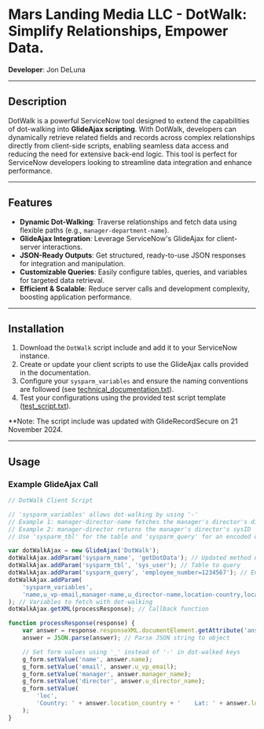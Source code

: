 # Mars Landing Media LLC - DotWalk: Simplify Relationships, Empower Data.

**Developer**: Jon DeLuna  

---

## Description

DotWalk is a powerful ServiceNow tool designed to extend the capabilities of dot-walking into **GlideAjax scripting**. With DotWalk, developers can dynamically retrieve related fields and records across complex relationships directly from client-side scripts, enabling seamless data access and reducing the need for extensive back-end logic. This tool is perfect for ServiceNow developers looking to streamline data integration and enhance performance.

---

## Features

- **Dynamic Dot-Walking**: Traverse relationships and fetch data using flexible paths (e.g., `manager-department-name`).
- **GlideAjax Integration**: Leverage ServiceNow's GlideAjax for client-server interactions.
- **JSON-Ready Outputs**: Get structured, ready-to-use JSON responses for integration and manipulation.
- **Customizable Queries**: Easily configure tables, queries, and variables for targeted data retrieval.
- **Efficient & Scalable**: Reduce server calls and development complexity, boosting application performance.

---

## Installation

1. Download the `DotWalk` script include and add it to your ServiceNow instance.
2. Create or update your client scripts to use the GlideAjax calls provided in the documentation.
3. Configure your `sysparm_variables` and ensure the naming conventions are followed (see [technical_documentation.txt](technical_documentation.txt)).
4. Test your configurations using the provided test script template ([test_script.txt](test_script.txt)).

**Note: The script include was updated with GlideRecordSecure on 21 November 2024.

---

## Usage

### Example GlideAjax Call

```javascript
// DotWalk Client Script

// 'sysparm_variables' allows dot-walking by using '-'
// Example 1: manager-director-name fetches the manager's director's display name
// Example 2: manager-director returns the manager's director's sysID
// Use 'sysparm_tbl' for the table and 'sysparm_query' for an encoded query, mixing variables if needed.

var dotWalkAjax = new GlideAjax('DotWalk');
dotWalkAjax.addParam('sysparm_name', 'getDotData'); // Updated method name
dotWalkAjax.addParam('sysparm_tbl', 'sys_user'); // Table to query
dotWalkAjax.addParam('sysparm_query', 'employee_number=1234567'); // Encoded query
dotWalkAjax.addParam(
    'sysparm_variables',
    'name,u_vp-email,manager-name,u_director-name,location-country,location-latitude'
); // Variables to fetch with dot-walking
dotWalkAjax.getXML(processResponse); // Callback function

function processResponse(response) {
    var answer = response.responseXML.documentElement.getAttribute('answer');
    answer = JSON.parse(answer); // Parse JSON string to object

    // Set form values using '_' instead of '-' in dot-walked keys
    g_form.setValue('name', answer.name);
    g_form.setValue('email', answer.u_vp_email);
    g_form.setValue('manager', answer.manager_name);
    g_form.setValue('director', answer.u_director_name);
    g_form.setValue(
        'loc',
        'Country: ' + answer.location_country + '    Lat: ' + answer.location_latitude
    );
}
